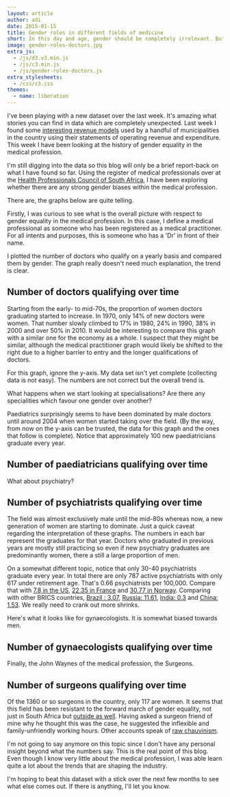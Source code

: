 ```yaml
---
layout: article
author: adi
date: 2015-01-15
title: Gender roles in different fields of medicine
short: In this day and age, gender should be completely irrelevant. But is it?
image: gender-roles-doctors.jpg
extra_js:
  - /js/d3.v3.min.js
  - /js/c3.min.js
  - /js/gender-roles-doctors.js
extra_stylesheets:
  - /css/c3.css
themes:
  - name: liberation
---
```

<style>
  .chart {
    max-height: 700px;
  }
</style>

I've been playing with a new dataset over the last week. It's amazing what stories you can find in data which are completely unexpected. Last week I found some [interesting revenue models](/articles/valentines-day.html) used by a handful of municipalities in the country using their statements of operating revenue and expenditure. This week I have been looking at the history of gender equality in the medical profession.

I'm still digging into the data so this blog will only be a brief report-back on what I have found so far. Using the register of medical professionals over at the [Health Professionals Council of South Africa](http://hpcsa.co.za), I have been exploring whether there are any strong gender biases within the medical profession.

There are, the graphs below are quite telling.

Firstly, I was curious to see what is the overall picture with respect to gender equality in the medical profession. In this case, I define a medical professional as someone who has been registered as a medical practitioner. For all intents and purposes, this is someone who has a 'Dr' in front of their name.

I plotted the number of doctors who qualify on a yearly basis and compared them by gender. The graph really doesn't need much explanation, the trend is clear.

## Number of doctors qualifying over time

<div id="chart1" class="chart"></div>

Starting from the early- to mid-70s, the proportion of women doctors graduating started to increase. In 1970, only 14% of new doctors were women. That number slowly climbed to 17% in 1980, 24% in 1990, 38% in 2000 and over 50% in 2010. It would be interesting to compare this graph with a similar one for the economy as a whole. I suspect that they might be similar, although the medical practitioner graph would likely be shifted to the right due to a higher barrier to entry and the longer qualifications of doctors.

For this graph, ignore the y-axis. My data set isn't yet complete (collecting data is not easy). The numbers are not correct but the overall trend is.

What happens when we start looking at specialisations? Are there any specialities which favour one gender over another?

Paediatrics surprisingly seems to have been dominated by male doctors until around 2004 when women started taking over the field. (By the way, from now on the y-axis can be trusted, the data for this graph and the ones that follow is complete). Notice that approximately 100 new paediatricians graduate every year.

## Number of paediatricians qualifying over time

<div id="chart4" class="chart"></div>

What about psychiatry?

## Number of psychiatrists qualifying over time

<div id="chart2" class="chart"></div>

The field was almost exclusively male until the mid-80s whereas now, a new generation of women are starting to dominate. Just a quick caveat regarding the interpretation of these graphs. The numbers in each bar represent the graduates for that year. Doctors who graduated in previous years are mostly still practicing so even if new psychiatry graduates are predominantly women, there a still a large proportion of men.

On a somewhat different topic, notice that only 30-40 psychiatrists graduate every year. In total there are only 787 active psychiatrists with only 617 under retirement age. That's 0.66 psychiatrists per 100,000. Compare that with [7.8 in the US](http://www.who.int/mental_health/evidence/atlas/profiles/usa_mh_profile.pdf?ua=1), [22.35 in France](http://www.who.int/mental_health/evidence/atlas/profiles/fra_mh_profile.pdf?ua=1) and [30.77 in Norway](http://www.who.int/mental_health/evidence/atlas/profiles/nor_mh_profile.pdf?ua=1). Comparing with other BRICS countries, [Brazil : 3.07](http://www.who.int/mental_health/evidence/atlas/profiles/bra_mh_profile.pdf?ua=1), [Russia: 11.61](http://www.who.int/mental_health/evidence/atlas/profiles/rus_mh_profile.pdf?ua=1), [India: 0.3](http://www.who.int/mental_health/evidence/atlas/profiles/ind_mh_profile.pdf?ua=1) and [China: 1.53](http://www.who.int/mental_health/evidence/atlas/profiles/chn_mh_profile.pdf?ua=1). We really need to crank out more shrinks.

Here's what it looks like for gynaecologists. It is somewhat biased towards men.

## Number of gynaecologists qualifying over time

<div id="chart5" class="chart"></div>

Finally, the John Waynes of the medical profession, the Surgeons.

## Number of surgeons qualifying over time

<div id="chart3" class="chart"></div>

Of the 1360 or so surgeons in the country, only 117 are women. It seems that this field has been resistant to the forward march of gender equality, not just in South Africa but [outside as well](http://www.solidarity-us.org/node/24). Having asked a surgeon friend of mine why he thought this was the case, he suggested the inflexible and family-unfriendly working hours. Other accounts speak of [raw chauvinism](https://medium.com/@karenmilford/being-female-in-surgery-blood-guts-and-rehabilitating-chauvinists-c5f861b0c3ac).

I'm not going to say anymore on this topic since I don't have any personal insight beyond what the numbers say. This is the real point of this blog. Even though I know very little about the medical profession, I was able learn quite a lot about the trends that are shaping the industry.

I'm hoping to beat this dataset with a stick over the next few months to see what else comes out. If there is anything, I'll let you know.